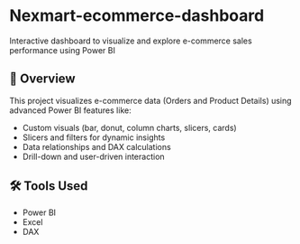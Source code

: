 # Nexmart-ecommerce-dashboard
Interactive dashboard to visualize and explore e-commerce sales performance using Power BI

## 📌 Overview
This project visualizes e-commerce data (Orders and Product Details) using advanced Power BI features like:
- Custom visuals (bar, donut, column charts, slicers, cards)
- Slicers and filters for dynamic insights
- Data relationships and DAX calculations
- Drill-down and user-driven interaction

## 🛠️ Tools Used
- Power BI
- Excel
- DAX
